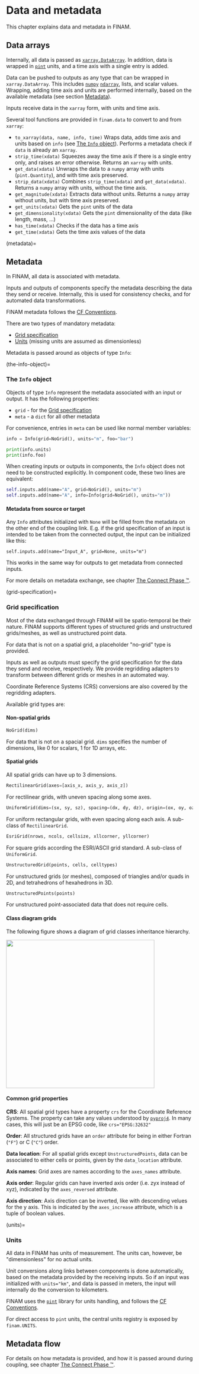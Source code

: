 # Data and metadata

This chapter explains data and metadata in FINAM.

## Data arrays

Internally, all data is passed as [`xarray.DataArray`](https://docs.xarray.dev/en/stable/generated/xarray.DataArray.html).
In addition, data is wrapped in [`pint`](https://pint.readthedocs.io) units,
and a time axis with a single entry is added.

Data can be pushed to outputs as any type that can be wrapped in `xarray.DataArray`.
This includes [`numpy`](https://numpy.org/) [`ndarray`](https://numpy.org/doc/stable/reference/generated/numpy.ndarray.html),
lists, and scalar values.
Wrapping, adding time axis and units are performed internally, based on the available metadata (see section [Metadata](metadata)).

Inputs receive data in the `xarray` form, with units and time axis.

Several tool functions are provided in `finam.data` to convert to and from `xarray`:

* `to_xarray(data, name, info, time)`
  Wraps data, adds time axis and units based on `info` (see [The `Info` object](the-info-object)).
  Performs a metadata check if `data` is already an `xarray`.
* `strip_time(xdata)`
  Squeezes away the time axis if there is a single entry only, and raises an error otherwise.
  Returns an `xarray` with units.
* `get_data(xdata)`
  Unwraps the data to a `numpy` array with units (`pint.Quantity`), and with time axis preserved.
* `strip_data(xdata)`
  Combines `strip_time(xdata)` and `get_data(xdata)`.
  Returns a `numpy` array with units, without the time axis.
* `get_magnitude(xdata)`
  Extracts data without units. Returns a `numpy` array without units, but with time axis preserved.
* `get_units(xdata)`
  Gets the `pint` units of the data
* `get_dimensionality(xdata)`
  Gets the `pint` dimensionality of the data (like length, mass, ...)
* `has_time(xdata)`
  Checks if the data has a time axis
* `get_time(xdata)`
  Gets the time axis values of the data

(metadata)=
## Metadata

In FINAM, all data is associated with metadata.

Inputs and outputs of components specify the metadata describing the data they send or receive.
Internally, this is used for consistency checks, and for automated data transformations.

FINAM metadata follows the [CF Conventions](https://cfconventions.org/).

There are two types of mandatory metadata:
* [Grid specification](grid-specification)
* [Units](units) (missing units are assumed as dimensionless)

Metadata is passed around as objects of type `Info`:

(the-info-object)=
### The `Info` object

Objects of type `Info` represent the metadata associated with an input or output.
It has the following properties:

* `grid` - for the [Grid specification](grid-specification)
* `meta` - a `dict` for all other metadata

For convenience, entries in `meta` can be used like normal member variables:

```python
info = Info(grid=NoGrid(), units="m", foo="bar")

print(info.units)
print(info.foo)
```

When creating inputs or outputs in components, the `Info` object does not need to be constructed explicitly.
In component code, these two lines are equivalent:

```python
self.inputs.add(name="A", grid=NoGrid(), units="m")
self.inputs.add(name="A", info=Info(grid=NoGrid(), units="m"))
```

#### Metadata from source or target

Any `Info` attributes initialized with `None` will be filled from the metadata on the other end of the coupling link.
E.g. if the grid specification of an input is intended to be taken from the connected output, the input can be initialized like this:

```
self.inputs.add(name="Input_A", grid=None, units="m")
```

This works in the same way for outputs to get metadata from connected inputs.

For more details on metadata exchange, see chapter [The Connect Phase &trade;](./connect_phase).

(grid-specification)=
### Grid specification

Most of the data exchanged through FINAM will be spatio-temporal be their nature.
FINAM supports different types of structured grids and unstructured grids/meshes,
as well as unstructured point data.

For data that is not on a spatial grid, a placeholder "no-grid" type is provided.

Inputs as well as outputs must specify the grid specification for the data they send and receive, respectively.
We provide regridding adapters to transform between different grids or meshes in an automated way.

Coordinate Reference Systems (CRS) conversions are also covered by the regridding adapters.

Available grid types are:

#### Non-spatial grids

```python
NoGrid(dims)
```

For data that is not on a spacial grid.
`dims` specifies the number of dimensions, like 0 for scalars, 1 for 1D arrays, etc.

#### Spatial grids

All spatial grids can have up to 3 dimensions.

```python
RectilinearGrid(axes=[axis_x, axis_y, axis_z])
```

For rectilinear grids, with uneven spacing along some axes.

```python
UniformGrid(dims=(sx, sy, sz), spacing=(dx, dy, dz), origin=(ox, oy, oz))
```

For uniform rectangular grids, with even spacing along each axis.
A sub-class of `RectilinearGrid`.

```python
EsriGrid(nrows, ncols, cellsize, xllcorner, yllcorner)
```

For square grids according the ESRI/ASCII grid standard.
A sub-class of `UniformGrid`.

```python
UnstructuredGrid(points, cells, celltypes)
```

For unstructured grids (or meshes), composed of triangles and/or quads in 2D, and tetrahedrons of hexahedrons in 3D.

```python
UnstructuredPoints(points)
```

For unstructured point-associated data that does not require cells.

#### Class diagram grids

The following figure shows a diagram of grid classes inheritance hierarchy.

<img width="400" src="../images/class-diagram-grids.svg" />

#### Common grid properties

**CRS**: All spatial grid types have a property `crs` for the Coordinate Reference Systems.
The property can take any values understood by [`pyproj4`](https://pyproj4.github.io/pyproj/stable/).
In many cases, this will just be an EPSG code, like `crs="EPSG:32632"`

**Order**: All structured grids have an `order` attribute for being in either Fortran (`"F"`) or C (`"C"`) order.

**Data location**: For all spatial grids except `UnstructuredPoints`, data can be associated to either cells or points,
given by the `data_location` attribute.

**Axis names**: Grid axes are names according to the `axes_names` attribute.

**Axis order**: Regular grids can have inverted axis order (i.e. zyx instead of xyz),
indicated by the `axes_reversed` attribute.

**Axis direction**: Axis direction can be inverted, like with descending velues for the y axis.
This is indicated by the `axes_increase` attribute, which is a tuple of boolean values.

(units)=
### Units

All data in FINAM has units of measurement.
The units can, however, be "dimensionless" for no actual units.

Unit conversions along links between components is done automatically,
based on the metadata provided by the receiving inputs.
So if an input was initialized with `units="km"`, and data is passed in meters,
the input will internally do the conversion to kilometers.

FINAM uses the [`pint`](https://pint.readthedocs.io) library for units handling,
and follows the [CF Conventions](https://cfconventions.org/).

For direct access to `pint` units, the central units registry is exposed by `finam.UNITS`.

## Metadata flow

For details on how metadata is provided, and how it is passed around during coupling,
see chapter [The Connect Phase &trade;](./connect_phase).
